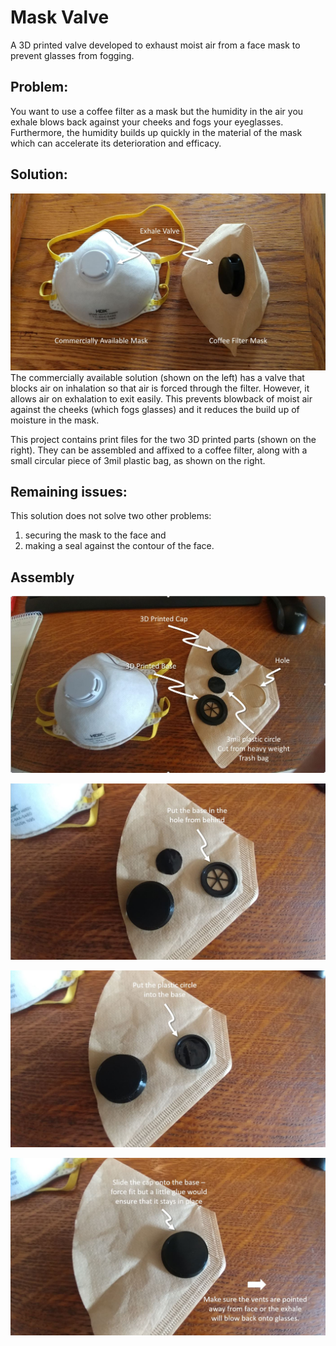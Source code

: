 # Mask Valve
A 3D printed valve developed to exhaust moist air from a face mask to prevent glasses from fogging.

## Problem:
You want to use a coffee filter as a mask but the humidity in the air you exhale blows back against your cheeks and fogs your eyeglasses.  Furthermore, the humidity builds up quickly in the material of the mask which can accelerate its deterioration and efficacy.

## Solution:
![cpmmercially available next to printed](/images/assembled2.jpg)
The commercially available solution (shown on the left) has a valve that blocks air on inhalation so that air is forced through the filter.  However, it allows air on exhalation to exit easily.  This prevents blowback of moist air against the cheeks (which fogs glasses) and it reduces the build up of moisture in the mask.

This project contains print files for the two 3D printed parts (shown on the right).  They can be assembled and affixed to a coffee filter, along with a small circular piece of 3mil plastic bag, as shown on the right.

## Remaining issues:
This solution does not solve two other problems:
1. securing the mask to the face and
1. making a seal against the contour of the face.

## Assembly
![step 1](/images/image1-2.jpg)

![step 2](/images/image2-2.jpg)

![step 2](/images/image3-2.jpg)

![step 2](/images/image4-2.jpg)

